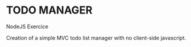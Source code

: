 # TODO MANAGER

NodeJS Exercice

Creation of a simple MVC todo list manager with no client-side javascript.
